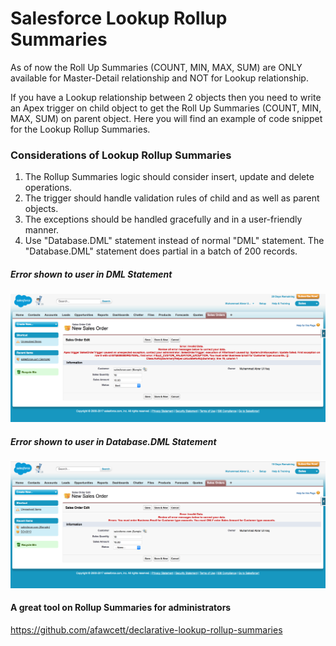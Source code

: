 # Salesforce Lookup Rollup Summaries

As of now the Roll Up Summaries (COUNT, MIN, MAX, SUM) are ONLY available for Master-Detail relationship and NOT for Lookup relationship.

If you have a Lookup relationship between 2 objects then you need to write an Apex trigger on child object to get the Roll Up Summaries (COUNT, MIN, MAX, SUM) on parent object. Here you will find an example of code snippet for the Lookup Rollup Summaries.

### Considerations of Lookup Rollup Summaries
1. The Rollup Summaries logic should consider insert, update and delete operations.
2. The trigger should handle validation rules of child and as well as parent objects.
3. The exceptions should be handled gracefully and in a user-friendly manner.
4. Use "Database.DML" statement instead of normal "DML" statement. The "Database.DML" statement does partial in a batch of 200 records.

##### Error shown to user in DML Statement

<img src="supportedimages/Error1.png" />

##### Error shown to user in Database.DML Statement

<img src="supportedimages/Error2.png" />

#### A great tool on Rollup Summaries for administrators 
https://github.com/afawcett/declarative-lookup-rollup-summaries
